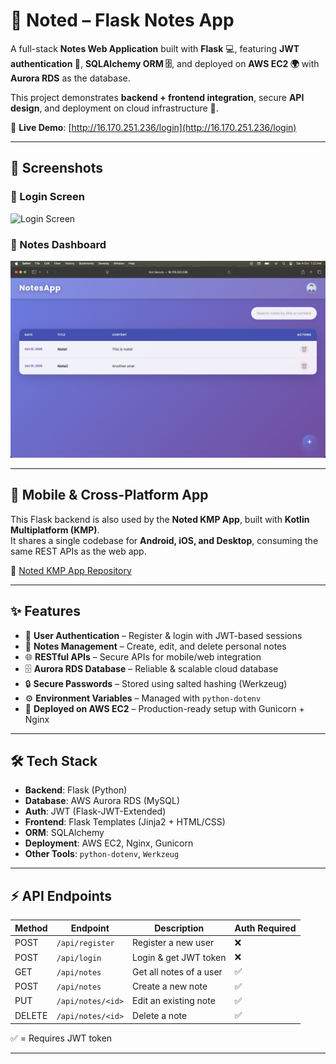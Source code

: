 # 📝 Noted – Flask Notes App

A full-stack **Notes Web Application** built with **Flask** 💻, featuring **JWT authentication 🔐**, **SQLAlchemy ORM 🗄️**, and deployed on **AWS EC2 🌍** with **Aurora RDS** as the database.

This project demonstrates **backend + frontend integration**, secure **API design**, and deployment on cloud infrastructure 🚀.

🔗 **Live Demo**: [http://16.170.251.236/login](http://16.170.251.236/login)

---

## 📸 Screenshots

### 🔐 Login Screen
![Login Screen](screenshots/login.png)

### 📝 Notes Dashboard
![Notes Screen](screenshots/notes.png)

---

## 📱 Mobile & Cross-Platform App

This Flask backend is also used by the **Noted KMP App**, built with **Kotlin Multiplatform (KMP)**.  
It shares a single codebase for **Android, iOS, and Desktop**, consuming the same REST APIs as the web app.

🔗 [Noted KMP App Repository](https://github.com/khushhal-mandal/noted-app)

---

## ✨ Features

- 🔑 **User Authentication** – Register & login with JWT-based sessions
- 📝 **Notes Management** – Create, edit, and delete personal notes
- 🌐 **RESTful APIs** – Secure APIs for mobile/web integration
- 🗄️ **Aurora RDS Database** – Reliable & scalable cloud database
- 🔒 **Secure Passwords** – Stored using salted hashing (Werkzeug)
- ⚙️ **Environment Variables** – Managed with `python-dotenv`
- 🚀 **Deployed on AWS EC2** – Production-ready setup with Gunicorn + Nginx

---

## 🛠️ Tech Stack

- **Backend**: Flask (Python)
- **Database**: AWS Aurora RDS (MySQL)
- **Auth**: JWT (Flask-JWT-Extended)
- **Frontend**: Flask Templates (Jinja2 + HTML/CSS)
- **ORM**: SQLAlchemy
- **Deployment**: AWS EC2, Nginx, Gunicorn
- **Other Tools**: `python-dotenv`, `Werkzeug`

---

## ⚡ API Endpoints

| Method | Endpoint           | Description            | Auth Required |
|--------|------------------|-----------------------|---------------|
| POST   | `/api/register`   | Register a new user    | ❌           |
| POST   | `/api/login`      | Login & get JWT token  | ❌           |
| GET    | `/api/notes`      | Get all notes of a user| ✅           |
| POST   | `/api/notes`      | Create a new note      | ✅           |
| PUT    | `/api/notes/<id>` | Edit an existing note  | ✅           |
| DELETE | `/api/notes/<id>` | Delete a note          | ✅           |

✅ = Requires JWT token

---